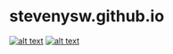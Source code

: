 # stevenysw.github.io
[![alt text][1.1]][1]
[![alt text][2.1]][2]

[1.1]: http://i.imgur.com/P3YfQoD.png (facebook icon with padding)
[2.1]: http://i.imgur.com/0o48UoR.png (github icon with padding)

[1]: https://www.facebook.com/steven2249/
[2]: https://github.com/stevenysw/
